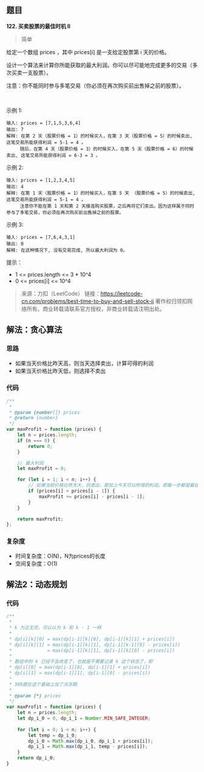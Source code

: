 ## 题目
**122. 买卖股票的最佳时机 II**
>简单

给定一个数组 prices ，其中 prices[i] 是一支给定股票第 i 天的价格。

设计一个算法来计算你所能获取的最大利润。你可以尽可能地完成更多的交易（多次买卖一支股票）。

注意：你不能同时参与多笔交易（你必须在再次购买前出售掉之前的股票）。

 

示例 1:
```
输入: prices = [7,1,5,3,6,4]
输出: 7
解释: 在第 2 天（股票价格 = 1）的时候买入，在第 3 天（股票价格 = 5）的时候卖出, 这笔交易所能获得利润 = 5-1 = 4 。
     随后，在第 4 天（股票价格 = 3）的时候买入，在第 5 天（股票价格 = 6）的时候卖出, 这笔交易所能获得利润 = 6-3 = 3 。
```
示例 2:
```
输入: prices = [1,2,3,4,5]
输出: 4
解释: 在第 1 天（股票价格 = 1）的时候买入，在第 5 天 （股票价格 = 5）的时候卖出, 这笔交易所能获得利润 = 5-1 = 4 。
     注意你不能在第 1 天和第 2 天接连购买股票，之后再将它们卖出。因为这样属于同时参与了多笔交易，你必须在再次购买前出售掉之前的股票。
```
示例 3:
```
输入: prices = [7,6,4,3,1]
输出: 0
解释: 在这种情况下, 没有交易完成, 所以最大利润为 0。
```

提示：

* 1 <= prices.length <= 3 * 10^4
* 0 <= prices[i] <= 10^4

>来源：力扣（LeetCode）
链接：https://leetcode-cn.com/problems/best-time-to-buy-and-sell-stock-ii
著作权归领扣网络所有。商业转载请联系官方授权，非商业转载请注明出处。
## 解法：贪心算法
### 思路
* 如果当天价格比昨天高，则当天选择卖出，计算可得的利润
* 如果当天价格比昨天低，则选择不卖出
  
### 代码
```javascript
/**
 *
 * @param {number[]} prices
 * @return {number}
 */
var maxProfit = function (prices) {
    let n = prices.length;
    if (n === 0) {
        return 0;
    }

    // 最大利润
    let maxProfit = 0;

    for (let i = 1; i < n; i++) {
        // 如果当前价格比昨天大，则卖出，那加上今天可以所得的利润，即每一步都是最佳选择
        if (prices[i] > prices[i - 1]) {
            maxProfit += prices[i] - prices[i - 1];
        }
    }

    return maxProfit;
};

```
### 复杂度
* 时间复杂度：O(N)，N为prices的长度
* 空间复杂度：O(1)

## 解法2：动态规划
### 代码
```javascript
/**
 * 
 * k 为正无穷，可以认为 k 和 k - 1 一样
 *
 * dp[i][k][0] = max(dp[i-1][k][0], dp[i-1][k][1] + prices[i])
 * dp[i][k][1] = max(dp[i-1][k][1], dp[i-1][k-1][0] - prices[i])
 *             = max(dp[i-1][k][1], dp[i-1][k][0] - prices[i])
 * 
 * 数组中的 k 已经不会改变了，也就是不需要记录 k 这个状态了，即
 * dp[i][0] = max(dp[i-1][0], dp[i-1][1] + prices[i])
 * dp[i][1] = max(dp[i-1][1], dp[i-1][0] - prices[i])
 * 
 * 309题在这个基础上加了冷冻期
 * 
 * @param {*} prices 
 */
var maxProfit = function (prices) {
    let n = prices.length;
    let dp_i_0 = 0, dp_i_1 = Number.MIN_SAFE_INTEGER;
    
    for (let i = 0; i < n; i++) {
        let temp = dp_i_0;
        dp_i_0 = Math.max(dp_i_0, dp_i_1 + prices[i]);
        dp_i_1 = Math.max(dp_i_1, temp - prices[i]);
    }
    return dp_i_0;
}
```